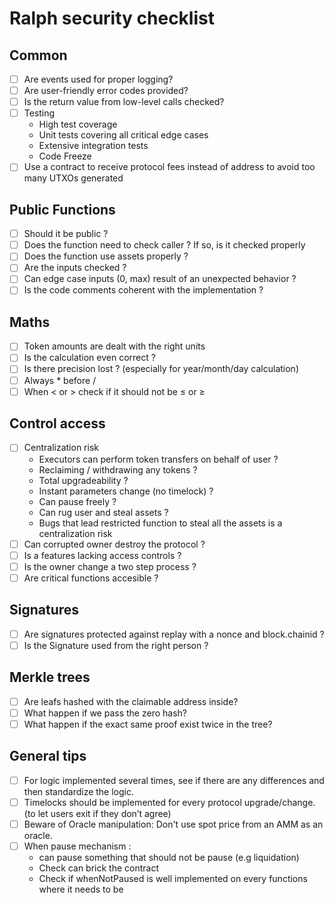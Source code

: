 # Ralph security checklist

## Common
- [ ] Are events used for proper logging?
- [ ] Are user-friendly error codes provided?
- [ ] Is the return value from low-level calls checked?
- [ ] Testing
  * High test coverage
  * Unit tests covering all critical edge cases
  * Extensive integration tests
  * Code Freeze
- [ ] Use a contract to receive protocol fees instead of address to avoid too many UTXOs generated

## Public Functions
- [ ] Should it be public ?
- [ ] Does the function need to check caller ? If so, is it checked properly
- [ ] Does the function use assets properly ?
- [ ] Are the inputs checked ?
- [ ] Can edge case inputs (0, max) result of an unexpected behavior ?
- [ ] Is the code comments coherent with the implementation ?

## Maths

- [ ] Token amounts are dealt with the right units
- [ ] Is the calculation even correct ?
- [ ] Is there precision lost ? (especially for year/month/day calculation)
- [ ] Always * before /
- [ ] When < or > check if it should not be ≤ or ≥

## Control access

- [ ] Centralization risk
  * Executors can perform token transfers on behalf of user ?
  * Reclaiming / withdrawing any tokens ?
  * Total upgradeability ?
  * Instant parameters change (no timelock) ?
  * Can pause freely ?
  * Can rug user and steal assets ?
  * Bugs that lead restricted function to steal all the assets is a centralization risk
- [ ] Can corrupted owner destroy the protocol ?
- [ ] Is a features lacking access controls ?
- [ ] Is the owner change a two step process ?
- [ ] Are critical functions accesible ?

## Signatures
- [ ] Are signatures protected against replay with a nonce and block.chainid ?
- [ ] Is the Signature used from the right person ?

## Merkle trees
- [ ] Are leafs hashed with the claimable address inside?
- [ ] What happen if we pass the zero hash?
- [ ] What happen if the exact same proof exist twice in the tree?

## General tips
- [ ] For logic implemented several times, see if there are any differences and then standardize the logic.
- [ ] Timelocks should be implemented for every protocol upgrade/change. (to let users exit if they don’t agree)
- [ ] Beware of Oracle manipulation: Don't use spot price from an AMM as an oracle.
- [ ] When pause mechanism :
  * can pause something that should not be pause (e.g liquidation)
  * Check can brick the contract
  * Check if whenNotPaused is well implemented on every functions where it needs to be
